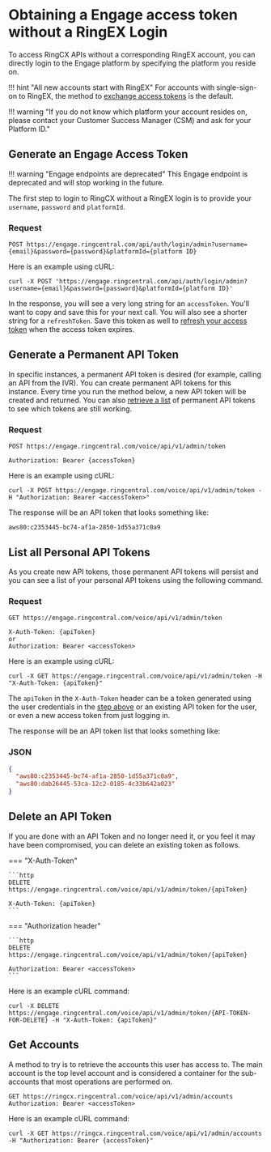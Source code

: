 # Obtaining a Engage access token without a RingEX Login

To access RingCX APIs without a corresponding RingEX account, you can directly login to the Engage platform by specifying the platform you reside on.

!!! hint "All new accounts start with RingEX"
    For accounts with single-sign-on to RingEX, the method to [exchange access tokens](auth-ringcentral.md#retrieve-ringcentral-access-token) is the default.

!!! warning "If you do not know which platform your account resides on, please contact your Customer Success Manager (CSM) and ask for your Platform ID."

## Generate an Engage Access Token

!!! warning "Engage endpoints are deprecated"
    This Engage endpoint is deprecated and will stop working in the future.

The first step to login to RingCX without a RingEX login is to provide your `username`, `password` and `platformId`.

### Request
```http
POST https://engage.ringcentral.com/api/auth/login/admin?username={email}&password={password}&platformId={platform ID}
```

Here is an example using cURL:

`curl -X POST 'https://engage.ringcentral.com/api/auth/login/admin?username={email}&password={password}&platformId={platform ID}'`

In the response, you will see a very long string for an `accessToken`. You'll want to copy and save this for your next call.  You will also see a shorter string for a `refreshToken`. Save this token as well to [refresh your access token](#refresh-ringcentral-engage-access-token) when the access token expires.

## Generate a Permanent API Token

In specific instances, a permanent API token is desired (for example, calling an API from the IVR). You can create permanent API tokens for this instance. Every time you run the method below, a new API token will be created and returned. You can also [retrieve a list](#list-all-personal-api-tokens) of permanent API tokens to see which tokens are still working.

### Request
```http
POST https://engage.ringcentral.com/voice/api/v1/admin/token

Authorization: Bearer {accessToken}
```

Here is an example using cURL:

`curl -X POST https://engage.ringcentral.com/voice/api/v1/admin/token -H "Authorization: Bearer <accessToken>"`

The response will be an API token that looks something like:

`aws80:c2353445-bc74-af1a-2850-1d55a371c0a9`

## List all Personal API Tokens

As you create new API tokens, those permanent API tokens will persist and you can see a list of your personal API tokens using the following command.

### Request
```http
GET https://engage.ringcentral.com/voice/api/v1/admin/token

X-Auth-Token: {apiToken}
or
Authorization: Bearer <accessToken>
```

Here is an example using cURL:

`curl -X GET https://engage.ringcentral.com/voice/api/v1/admin/token -H "X-Auth-Token: {apiToken}"`

The `apiToken` in the `X-Auth-Token` header can be a token generated using the user credentials in the [step above](#generate-a-permanent-api-token) or an existing API token for the user, or even a new access token from just logging in.

The response will be an API token list that looks something like:

### JSON

```json
{
  "aws80:c2353445-bc74-af1a-2850-1d55a371c0a9",
  "aws80:dab26445-53ca-12c2-0185-4c33b642a023"
}
```

## Delete an API Token

If you are done with an API Token and no longer need it, or you feel it may have been compromised, you can delete an existing token as follows.

=== "X-Auth-Token"

    ```http
    DELETE https://engage.ringcentral.com/voice/api/v1/admin/token/{apiToken}

    X-Auth-Token: {apiToken}
    ```

=== "Authorization header"

    ```http
    DELETE https://engage.ringcentral.com/voice/api/v1/admin/token/{apiToken}

    Authorization: Bearer <accessToken>
    ```


Here is an example cURL command:

`curl -X DELETE https://engage.ringcentral.com/voice/api/v1/admin/token/{API-TOKEN-FOR-DELETE} -H "X-Auth-Token: {apiToken}"`

## Get Accounts

A method to try is to retrieve the accounts this user has access to. The main account is the top level account and is considered a container for the sub-accounts that most operations are performed on.

```http
GET https://ringcx.ringcentral.com/voice/api/v1/admin/accounts
Authorization: Bearer <accessToken>
```

Here is an example cURL command:

`curl -X GET https://ringcx.ringcentral.com/voice/api/v1/admin/accounts -H "Authorization: Bearer {accessToken}"`
